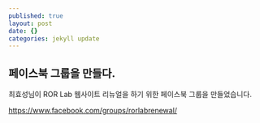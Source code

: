 ```yaml
---
published: true
layout: post
date: {}
categories: jekyll update
---
```


## 페이스북 그룹을 만들다.

최효성님이 ROR Lab 웹사이트 리뉴얼을 하기 위한 페이스북 그룹을 만들었습니다. 

https://www.facebook.com/groups/rorlabrenewal/

